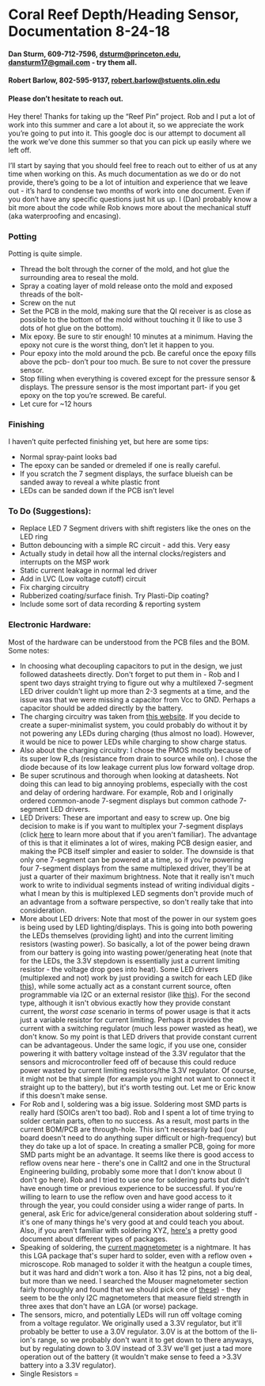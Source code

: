 # Coral Reef Depth/Heading Sensor, Documentation 8-24-18


#### Dan Sturm, 609-712-7596, dsturm@princeton.edu, dansturm17@gmail.com - try them all. 
#### Robert Barlow, 802-595-9137, robert.barlow@stuents.olin.edu
#### Please don’t hesitate to reach out. 


Hey there! Thanks for taking up the “Reef Pin” project. Rob and I put a lot of work into this summer and care a lot about it, so we appreciate the work you’re going to put into it. This google doc is our attempt to document all the work we’ve done this summer so that you can pick up easily where we left off. 

I’ll start by saying that you should feel free to reach out to either of us at any time when working on this. As much documentation as we do or do not provide, there’s going to be a lot of intuition and experience that we leave out - it’s hard to condense two months of work into one document. Even if you don’t have any specific questions just hit us up. I (Dan) probably know a bit more about the code while Rob knows more about the mechanical stuff (aka waterproofing and encasing). 



### Potting

Potting is quite simple. 

- Thread the bolt through the corner of the mold, and hot glue the surrounding area to reseal the mold. 
- Spray a coating layer of mold release onto the mold and exposed threads of the bolt-
- Screw on the nut
- Set the PCB in the mold, making sure that the QI receiver is as close as possible to the bottom of the mold without touching it (I like to use 3 dots of hot glue on the bottom). 
- Mix epoxy. Be sure to stir enough! 10 minutes at a minimum. Having the epoxy not cure is the worst thing, don’t let it happen to you.
- Pour epoxy into the mold around the pcb. Be careful once the epoxy fills above the pcb- don’t pour too much. Be sure to not cover the pressure sensor.
- Stop filling when everything is covered except for the pressure sensor & displays. The pressure sensor is the most important part- if you get epoxy on the top you’re screwed. Be careful.
- Let cure for ~12 hours

### Finishing

I haven’t quite perfected finishing yet, but here are some tips:

- Normal spray-paint looks bad
- The epoxy can be sanded or dremeled if one is really careful. 
- If you scratch the 7 segment displays, the surface blueish can be sanded away to reveal a white plastic front
- LEDs can be sanded down if the PCB isn’t level





### To Do (Suggestions):
- Replace LED 7 Segment drivers with shift registers like the ones on the LED ring
- Button debouncing with a simple RC circuit - add this. Very easy 
- Actually study in detail how all the internal clocks/registers and interrupts on the MSP work 
- Static current leakage in normal led driver
- Add in LVC (Low voltage cutoff) circuit
- Fix charging circuitry
- Rubberized coating/surface finish. Try Plasti-Dip coating?
- Include some sort of data recording & reporting system


### Electronic Hardware:
Most of the hardware can be understood from the PCB files and the BOM. Some notes: 
- In choosing what decoupling capacitors to put in the design, we just followed datasheets directly. Don't forget to put them in - Rob and I spent two days straight trying to figure out why a multilexed 7-segment LED driver couldn't light up more than 2-3 segments at a time, and the issue was that we were missing a capacitor from Vcc to GND. Perhaps a capacitor should be added directly by the battery. 
- The charging circuitry was taken from [this website](http://blog.zakkemble.co.uk/a-lithium-battery-charger-with-load-sharing/). If you decide to create a super-minimalist system, you could probably do without it by not powering any LEDs during charging (thus almost no load). However, it would be nice to power LEDs while charging to show charge status. 
- Also about the charging circuitry: I chose the PMOS mostly because of its super low R_ds (resistance from drain to source while on). I chose the diode because of its low leakage current plus low forward voltage drop. 
- Be super scrutinous and thorough when looking at datasheets. Not doing this can lead to big annoying problems, especially with the cost and delay of ordering hardware. For example, Rob and I originally ordered common-anode 7-segment displays but common cathode 7-segment LED drivers. 
- LED Drivers: These are important and easy to screw up. One big decision to make is if you want to multiplex your 7-segment displays (click [here](https://www.embeddedadventures.com/Tutorials/tutorials_detail/113) to learn more about that if you aren't familiar). The advantage of this is that it eliminates a lot of wires, making PCB design easier, and making the PCB itself simpler and easier to solder. The downside is that only one 7-segment can be powered at a time, so if you're powering four 7-segment displays from the same multiplexed driver, they'll be at just a quarter of their maximum brightness. Note that it really isn't much work to write to individual segments instead of writing individual digits - what I mean by this is multiplexed LED segments don't provide much of an advantage from a software perspective, so don't really take that into consideration. 
- More about LED drivers: Note that most of the power in our system goes is being used by LED lighting/displays. This is going into both powering the LEDs themselves (providing light) and into the current limiting resistors (wasting power). So basically, a lot of the power being drawn from our battery is going into wasting power/generating heat (note that for the LEDs, the 3.3V stepdown is essentially just a current limiting resistor - the voltage drop goes into heat). Some LED drivers (multiplexed and not) work by just providing a switch for each LED (like [this](https://www.mouser.com/ProductDetail/Texas-Instruments/TPIC2810DR?qs=sGAEpiMZZMsE420DPIasPsdcJrrA9GC0BswO9DibV04%3d)), while some actually act as a constant current source, often programmable via I2C or an external resistor (like [this](https://www.mouser.com/ProductDetail/ISSI/IS31FL3236A-TQLS4-TR?qs=sGAEpiMZZMsE420DPIasPiM9oR8qGawYXca3T2WBryCYSmWSOlSEXw%3d%3d)). For the second type, although it isn't obvious exactly how they provide constant current, the _worst case_ scenario in terms of power usage is that it acts just a variable resistor for current limiting. Perhaps it provides the current with a switching regulator (much less power wasted as heat), we don't know. So my point is that LED drivers that provide constant current can be advantageous. Under the same logic, if you use one, consider powering it with battery voltage instead of the 3.3V regulator that the sensors and microcontroller feed off of because this could reduce power wasted by current limiting resistors/the 3.3V regulator. Of course, it might not be that simple (for example you might not want to connect it straight up to the battery), but it's worth testing out. Let me or Eric know if this doesn't make sense. 
- For Rob and I, soldering was a big issue. Soldering most SMD parts is really hard (SOICs aren't too bad). Rob and I spent a lot of time trying to solder certain parts, often to no success. As a result, most parts in the current BOM/PCB are through-hole. This isn't necessarily bad (our board doesn't need to do anything super difficult or high-frequency) but they do take up a lot of space. In creating a smaller PCB, going for more SMD parts might be an advantage. It seems like there is good access to reflow ovens near here - there's one in CalIt2 and one in the Structural Engineering building, probably some more that I don't know about (I don't go here). Rob and I tried to use one for soldering parts but didn't have enough time or previous experience to be successful. If you're willing to learn to use the reflow oven and have good access to it through the year, you could consider using a wider range of parts. In general, ask Eric for advice/general consideration about soldering stuff - it's one of many things he's very good at and could teach you about. Also, if you aren't familiar with soldering XYZ, [here's](https://octopart.com/blog/archives/2017/03/octopart-guide-ic-packages) a pretty good document about different types of packages. 
- Speaking of soldering, the [current magnetometer](https://www.mouser.com/ProductDetail/STMicroelectronics/LIS3MDLTR?qs=hnsWAVXnr6EbLE48dGN9Pg%3d%3d) is a nightmare. It has this LGA package that's super hard to solder, even with a reflow oven + microscope. Rob managed to solder it with the heatgun a couple times, but it was hard and didn't work a ton. Also it has 12 pins, not a big deal, but more than we need. I searched the Mouser magnetometer section fairly thoroughly and found that we should pick one of [these](https://www.mouser.com/Infineon/Sensors/Magnetic-Sensors/Board-Mount-Hall-Effect-Magnetic-Sensors/_/N-6g7qo?P=1z0z5kkZ1y929arZ1z0z7ptZ1z0zl9uZ1y929asZ1yzncuaZ1yzmnh9&Rl=6g7qoZgjdh8pZ1z0vxlvZ1y9ictkSGT&Ns=Operating+Supply+Current%7c1&FS=True)) - they seem to be the only I2C magnetometers that measure field strength in three axes that don't have an LGA (or worse) package. 
- The sensors, micro, and potentially LEDs will run off voltage coming from a voltage regulator. We originally used a 3.3V regulator, but it'll probably be better to use a 3.0V regulator. 3.0V is at the bottom of the li-ion's range, so we probably don't want it to get down to there anyways, but by regulating down to 3.0V instead of 3.3V we'll get just a tad more operation out of the battery (it wouldn't make sense to feed a >3.3V battery into a 3.3V regulator).  
- Single Resistors = 
